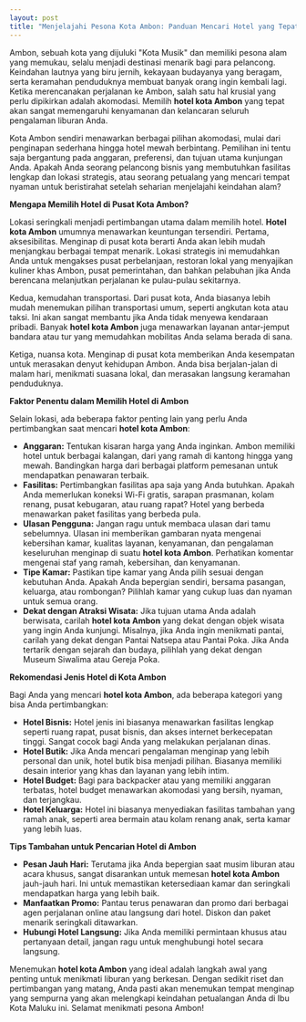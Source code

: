 ```yaml
---
layout: post
title: "Menjelajahi Pesona Kota Ambon: Panduan Mencari Hotel yang Tepat"
---
```


Ambon, sebuah kota yang dijuluki "Kota Musik" dan memiliki pesona alam yang memukau, selalu menjadi destinasi menarik bagi para pelancong. Keindahan lautnya yang biru jernih, kekayaan budayanya yang beragam, serta keramahan penduduknya membuat banyak orang ingin kembali lagi. Ketika merencanakan perjalanan ke Ambon, salah satu hal krusial yang perlu dipikirkan adalah akomodasi. Memilih **hotel kota Ambon** yang tepat akan sangat memengaruhi kenyamanan dan kelancaran seluruh pengalaman liburan Anda.

Kota Ambon sendiri menawarkan berbagai pilihan akomodasi, mulai dari penginapan sederhana hingga hotel mewah berbintang. Pemilihan ini tentu saja bergantung pada anggaran, preferensi, dan tujuan utama kunjungan Anda. Apakah Anda seorang pelancong bisnis yang membutuhkan fasilitas lengkap dan lokasi strategis, atau seorang petualang yang mencari tempat nyaman untuk beristirahat setelah seharian menjelajahi keindahan alam?

**Mengapa Memilih Hotel di Pusat Kota Ambon?**

Lokasi seringkali menjadi pertimbangan utama dalam memilih hotel. **Hotel kota Ambon** umumnya menawarkan keuntungan tersendiri. Pertama, aksesibilitas. Menginap di pusat kota berarti Anda akan lebih mudah menjangkau berbagai tempat menarik. Lokasi strategis ini memudahkan Anda untuk mengakses pusat perbelanjaan, restoran lokal yang menyajikan kuliner khas Ambon, pusat pemerintahan, dan bahkan pelabuhan jika Anda berencana melanjutkan perjalanan ke pulau-pulau sekitarnya.

Kedua, kemudahan transportasi. Dari pusat kota, Anda biasanya lebih mudah menemukan pilihan transportasi umum, seperti angkutan kota atau taksi. Ini akan sangat membantu jika Anda tidak menyewa kendaraan pribadi. Banyak **hotel kota Ambon** juga menawarkan layanan antar-jemput bandara atau tur yang memudahkan mobilitas Anda selama berada di sana.

Ketiga, nuansa kota. Menginap di pusat kota memberikan Anda kesempatan untuk merasakan denyut kehidupan Ambon. Anda bisa berjalan-jalan di malam hari, menikmati suasana lokal, dan merasakan langsung keramahan penduduknya.

**Faktor Penentu dalam Memilih Hotel di Ambon**

Selain lokasi, ada beberapa faktor penting lain yang perlu Anda pertimbangkan saat mencari **hotel kota Ambon**:

*   **Anggaran:** Tentukan kisaran harga yang Anda inginkan. Ambon memiliki hotel untuk berbagai kalangan, dari yang ramah di kantong hingga yang mewah. Bandingkan harga dari berbagai platform pemesanan untuk mendapatkan penawaran terbaik.
*   **Fasilitas:** Pertimbangkan fasilitas apa saja yang Anda butuhkan. Apakah Anda memerlukan koneksi Wi-Fi gratis, sarapan prasmanan, kolam renang, pusat kebugaran, atau ruang rapat? Hotel yang berbeda menawarkan paket fasilitas yang berbeda pula.
*   **Ulasan Pengguna:** Jangan ragu untuk membaca ulasan dari tamu sebelumnya. Ulasan ini memberikan gambaran nyata mengenai kebersihan kamar, kualitas layanan, kenyamanan, dan pengalaman keseluruhan menginap di suatu **hotel kota Ambon**. Perhatikan komentar mengenai staf yang ramah, kebersihan, dan kenyamanan.
*   **Tipe Kamar:** Pastikan tipe kamar yang Anda pilih sesuai dengan kebutuhan Anda. Apakah Anda bepergian sendiri, bersama pasangan, keluarga, atau rombongan? Pilihlah kamar yang cukup luas dan nyaman untuk semua orang.
*   **Dekat dengan Atraksi Wisata:** Jika tujuan utama Anda adalah berwisata, carilah **hotel kota Ambon** yang dekat dengan objek wisata yang ingin Anda kunjungi. Misalnya, jika Anda ingin menikmati pantai, carilah yang dekat dengan Pantai Natsepa atau Pantai Poka. Jika Anda tertarik dengan sejarah dan budaya, pilihlah yang dekat dengan Museum Siwalima atau Gereja Poka.

**Rekomendasi Jenis Hotel di Kota Ambon**

Bagi Anda yang mencari **hotel kota Ambon**, ada beberapa kategori yang bisa Anda pertimbangkan:

*   **Hotel Bisnis:** Hotel jenis ini biasanya menawarkan fasilitas lengkap seperti ruang rapat, pusat bisnis, dan akses internet berkecepatan tinggi. Sangat cocok bagi Anda yang melakukan perjalanan dinas.
*   **Hotel Butik:** Jika Anda mencari pengalaman menginap yang lebih personal dan unik, hotel butik bisa menjadi pilihan. Biasanya memiliki desain interior yang khas dan layanan yang lebih intim.
*   **Hotel Budget:** Bagi para backpacker atau yang memiliki anggaran terbatas, hotel budget menawarkan akomodasi yang bersih, nyaman, dan terjangkau.
*   **Hotel Keluarga:** Hotel ini biasanya menyediakan fasilitas tambahan yang ramah anak, seperti area bermain atau kolam renang anak, serta kamar yang lebih luas.

**Tips Tambahan untuk Pencarian Hotel di Ambon**

*   **Pesan Jauh Hari:** Terutama jika Anda bepergian saat musim liburan atau acara khusus, sangat disarankan untuk memesan **hotel kota Ambon** jauh-jauh hari. Ini untuk memastikan ketersediaan kamar dan seringkali mendapatkan harga yang lebih baik.
*   **Manfaatkan Promo:** Pantau terus penawaran dan promo dari berbagai agen perjalanan online atau langsung dari hotel. Diskon dan paket menarik seringkali ditawarkan.
*   **Hubungi Hotel Langsung:** Jika Anda memiliki permintaan khusus atau pertanyaan detail, jangan ragu untuk menghubungi hotel secara langsung.

Menemukan **hotel kota Ambon** yang ideal adalah langkah awal yang penting untuk menikmati liburan yang berkesan. Dengan sedikit riset dan pertimbangan yang matang, Anda pasti akan menemukan tempat menginap yang sempurna yang akan melengkapi keindahan petualangan Anda di Ibu Kota Maluku ini. Selamat menikmati pesona Ambon!
